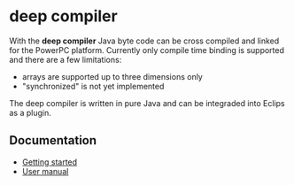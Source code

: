 deep compiler
=============

With the __deep compiler__ Java byte code can be cross compiled and linked for the PowerPC platform. Currently only compile time binding is supported and there are a few limitations:

 - arrays are supported up to three dimensions only
 - "synchronized" is not yet implemented

The deep compiler is written in pure Java and can be integraded into Eclips as a plugin.

Documentation
-------------
 - [Getting started](http://deepjava.org/getting_started)
 - [User manual](http://deepjava.org/user_manual/start)
